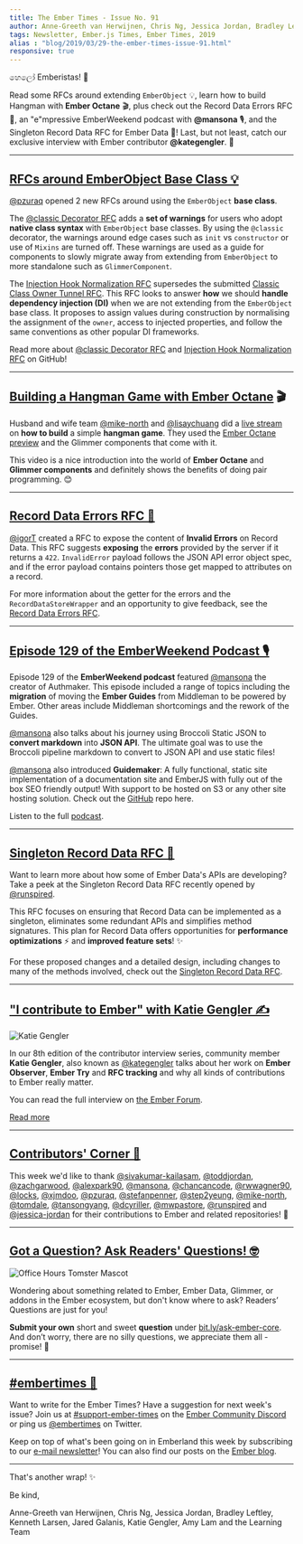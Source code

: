 ```yaml
---
title: The Ember Times - Issue No. 91
author: Anne-Greeth van Herwijnen, Chris Ng, Jessica Jordan, Bradley Leftley, Kenneth Larsen, Jared Galanis, Katie Gengler, Amy Lam
tags: Newsletter, Ember.js Times, Ember Times, 2019
alias : "blog/2019/03/29-the-ember-times-issue-91.html"
responsive: true
---
```


හෙලෝ Emberistas! 🐹

<!--alex ignore hangman-hangwoman-->
Read some RFCs around extending `EmberObject` 💡, learn how to build Hangman with **Ember Octane** 🎬, plus check out the Record Data Errors RFC 📇, an "e"mpressive EmberWeekend podcast with **@mansona** 🎙, and the Singleton Record Data RFC for Ember Data 💾! Last, but not least, catch our exclusive interview with Ember contributor **@kategengler**. 🚀

---

## [RFCs around EmberObject Base Class 💡](https://github.com/emberjs/rfcs/pulls)

[@pzuraq](https://github.com/pzuraq) opened 2 new RFCs around using the `EmberObject` **base class**.

The [@classic Decorator RFC](https://github.com/emberjs/rfcs/pull/468) adds a **set of warnings** for users who adopt **native class syntax** with `EmberObject` base classes. By using the `@classic` decorator, the warnings around edge cases such as `init` vs `constructor` or use of `Mixins` are turned off. These warnings are used as a guide for components to slowly migrate away from extending from `EmberObject` to more standalone such as `GlimmerComponent`.

The [Injection Hook Normalization RFC](https://github.com/emberjs/rfcs/pull/467) supersedes the submitted [Classic Class Owner Tunnel RFC](https://github.com/emberjs/rfcs/pull/451). This RFC looks to answer **how** we should **handle dependency injection (DI)** when we are not extending from the `EmberObject` base class. It proposes to assign values during construction by normalising the assignment of the `owner`, access to injected properties, and follow the same conventions as other popular DI frameworks.

Read more about [@classic Decorator RFC](https://github.com/emberjs/rfcs/pull/468) and [Injection Hook Normalization RFC](https://github.com/emberjs/rfcs/pull/467) on GitHub!

---

<!--alex ignore hangman-hangwoman-->
## [Building a Hangman Game with Ember Octane](https://www.twitch.tv/videos/400723351) 🎬

<!--alex ignore hangman-hangwoman-->
Husband and wife team [@mike-north](https://github.com/mike-north) and [@lisaychuang](https://github.com/lisaychuang) did a [live stream](https://www.twitch.tv/videos/400723351) on **how to build** a simple **hangman game**. They used the [Ember Octane preview](https://emberjs.com/editions/octane/) and the Glimmer components that come with it.

This video is a nice introduction into the world of **Ember Octane** and **Glimmer components** and definitely shows the benefits of doing pair programming. 😊

---

## [Record Data Errors RFC 📇](https://github.com/emberjs/rfcs/pull/465)

<!--alex ignore invalid-->
[@igorT](https://github.com/igorT) created a RFC to expose the content of **Invalid Errors** on Record Data. This RFC suggests **exposing** the **errors** provided by the server if it returns a `422`. `InvalidError` payload follows the JSON API error object spec, and if the error payload contains pointers those get mapped to attributes on a record.

For more information about the getter for the errors and the `RecordDataStoreWrapper` and an opportunity to give feedback, see the [Record Data Errors RFC](https://github.com/emberjs/rfcs/pull/465).

---

## [Episode 129 of the EmberWeekend Podcast 🎙](https://emberweekend.com/episodes/empress-the-ember-press)

<!--alex ignore middleman-middlewoman-->
Episode 129 of the **EmberWeekend podcast** featured [@mansona](https://github.com/mansona) the creator of Authmaker. This episode included a range of topics including the **migration** of moving the **Ember Guides** from Middleman to be powered by Ember. Other areas include Middleman shortcomings and the rework of the Guides.

[@mansona](https://github.com/mansona) also talks about his journey using Broccoli Static JSON to **convert markdown** into **JSON API**. The ultimate goal was to use the Broccoli pipeline markdown to convert to JSON API and use static files!

[@mansona](https://github.com/mansona) also introduced **Guidemaker**:  A fully functional, static site implementation of a documentation site and EmberJS with fully out of the box SEO friendly output! With support to be hosted on S3 or any other site hosting solution. Check out the [GitHub](https://github.com/empress/guidemaker) repo here.

Listen to the full [podcast]( https://emberweekend.com/episodes/empress-the-ember-press).

---

## [Singleton Record Data RFC 💾](https://github.com/emberjs/rfcs/pull/461)
Want to learn more about how some of Ember Data's APIs are developing? Take a peek at the Singleton Record Data RFC recently opened by [@runspired](https://github.com/runspired).

This RFC focuses on ensuring that Record Data can be implemented as a singleton, eliminates some redundant APIs and simplifies method signatures. This plan for Record Data offers opportunities for **performance optimizations** ⚡️ and **improved feature sets**! ✨

For these proposed changes and a detailed design, including changes to many of the methods involved, check out the [Singleton Record Data RFC](https://github.com/emberjs/rfcs/pull/461).

---

## ["I contribute to Ember" with Katie Gengler ✍️](https://discuss.emberjs.com/t/i-contribute-to-ember-with-katie-gengler/16374)

<div class="float-right padded portrait-frame">
  <img alt="Katie Gengler" title="Katie Gengler - Contributor to Ember" src="/images/blog/emberjstimes/kategengler.jpeg" />
</div>

In our 8th edition of the contributor interview series, community member **Katie Gengler**, also known as [@kategengler](https://github.com/kategengler) talks about her work on **Ember Observer**, **Ember Try** and **RFC tracking** and why all kinds of contributions to Ember really matter.

You can read the full interview on [the Ember Forum](https://discuss.emberjs.com/t/i-contribute-to-ember-with-katie-gengler/16374).

<a class="ember-button ember-button--centered" href="https://discuss.emberjs.com/t/i-contribute-to-ember-with-katie-gengler/16374">Read more</a>

---

## [Contributors' Corner 👏](https://guides.emberjs.com/release/contributing/repositories/)

<p>This week we'd like to thank <a href="https://github.com/sivakumar-kailasam" target="gh-user">@sivakumar-kailasam</a>, <a href="https://github.com/toddjordan" target="gh-user">@toddjordan</a>, <a href="https://github.com/zachgarwood" target="gh-user">@zachgarwood</a>, <a href="https://github.com/alexpark90" target="gh-user">@alexpark90</a>, <a href="https://github.com/mansona" target="gh-user">@mansona</a>, <a href="https://github.com/chancancode" target="gh-user">@chancancode</a>, <a href="https://github.com/rwwagner90" target="gh-user">@rwwagner90</a>, <a href="https://github.com/locks" target="gh-user">@locks</a>, <a href="https://github.com/xjmdoo" target="gh-user">@xjmdoo</a>, <a href="https://github.com/pzuraq" target="gh-user">@pzuraq</a>, <a href="https://github.com/stefanpenner" target="gh-user">@stefanpenner</a>, <a href="https://github.com/step2yeung" target="gh-user">@step2yeung</a>, <a href="https://github.com/mike-north" target="gh-user">@mike-north</a>, <a href="https://github.com/tomdale" target="gh-user">@tomdale</a>, <a href="https://github.com/tansongyang" target="gh-user">@tansongyang</a>, <a href="https://github.com/dcyriller" target="gh-user">@dcyriller</a>, <a href="https://github.com/mwpastore" target="gh-user">@mwpastore</a>, <a href="https://github.com/runspired" target="gh-user">@runspired</a> and <a href="https://github.com/jessica-jordan" target="gh-user">@jessica-jordan</a>  for their contributions to Ember and related repositories! 💖</p>

---

## [Got a Question? Ask Readers' Questions! 🤓](https://docs.google.com/forms/d/e/1FAIpQLScqu7Lw_9cIkRtAiXKitgkAo4xX_pV1pdCfMJgIr6Py1V-9Og/viewform)

<div class="blog-row">
  <img class="float-right small transparent padded" alt="Office Hours Tomster Mascot" title="Readers' Questions" src="/images/tomsters/officehours.png" />

  <p>Wondering about something related to Ember, Ember Data, Glimmer, or addons in the Ember ecosystem, but don't know where to ask? Readers’ Questions are just for you!</p>

<p><strong>Submit your own</strong> short and sweet <strong>question</strong> under <a href="https://bit.ly/ask-ember-core" target="rq">bit.ly/ask-ember-core</a>. And don’t worry, there are no silly questions, we appreciate them all - promise! 🤞</p>

</div>

---

## [#embertimes 📰](https://emberjs.com/blog/tags/newsletter.html) 

Want to write for the Ember Times? Have a suggestion for next week's issue? Join us at [#support-ember-times](https://discordapp.com/channels/480462759797063690/485450546887786506) on the [Ember Community Discord](https://discordapp.com/invite/zT3asNS) or ping us [@embertimes](https://twitter.com/embertimes) on Twitter.

Keep on top of what's been going on in Emberland this week by subscribing to our [e-mail newsletter](https://the-emberjs-times.ongoodbits.com/)! You can also find our posts on the [Ember blog](https://emberjs.com/blog/tags/newsletter.html).

---

That's another wrap! ✨

Be kind,


Anne-Greeth van Herwijnen, Chris Ng, Jessica Jordan, Bradley Leftley, Kenneth Larsen, Jared Galanis, Katie Gengler, Amy Lam and the Learning Team
